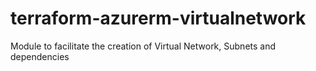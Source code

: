 # terraform-azurerm-virtualnetwork
Module to facilitate the creation of Virtual Network, Subnets and dependencies
